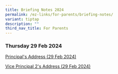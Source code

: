 ```yaml
---
title: Briefing Notes 2024
permalink: /ez-links/for-parents/briefing-notes/
variant: tiptap
description: ""
third_nav_title: For Parents
---
```

<h3>Thursday 29 Feb 2024</h3>
<p><a href="/files/for_upload_P_s_Address_to_P6_Parents__29_Feb_2024_.pdf" rel="noopener noreferrer nofollow" target="_blank">Principal's Address (29 Feb 2024)</a>
</p>
<p><a href="/files/for_upload_2024_VP2_s_Address_to_P6_Parents__29_Feb_2024_.pdf" rel="noopener noreferrer nofollow" target="_blank">Vice Principal 2's Address (29 Feb 2024)</a>
</p>